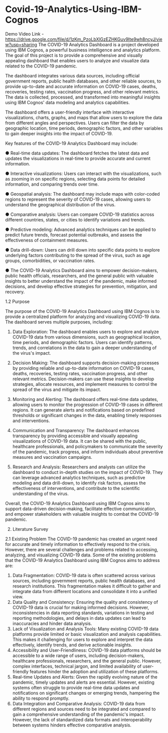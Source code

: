 # Covid-19-Analytics-Using-IBM-Cognos
Demo Video Link - https://drive.google.com/file/d/1zKm_PzoLbXlGzEZHKGuv9Ite9wh8ncyJ/view?usp=sharing
The COVID-19 Analytics Dashboard is a project developed using IBM Cognos, a powerful business intelligence and analytics platform. The goal of this project is to provide a comprehensive and visually appealing dashboard that enables users to analyze and visualize data related to the COVID-19 pandemic.

The dashboard integrates various data sources, including official government reports, public health databases, and other reliable sources, to provide up-to-date and accurate information on COVID-19 cases, deaths, recoveries, testing rates, vaccination progress, and other relevant metrics. The data is collected, processed, and transformed into meaningful insights using IBM Cognos' data modeling and analytics capabilities.

The dashboard offers a user-friendly interface with interactive visualizations, charts, graphs, and maps that allow users to explore the data from different angles and perspectives. Users can filter the data by geographic location, time periods, demographic factors, and other variables to gain deeper insights into the impact of COVID-19.

Key features of the COVID-19 Analytics Dashboard may include:

●	Real-time data updates: The dashboard fetches the latest data and updates the visualizations in real-time to provide accurate and current information.

●	Interactive visualizations: Users can interact with the visualizations, such as zooming in on specific regions, selecting data points for detailed information, and comparing trends over time.

●	Geospatial analysis: The dashboard may include maps with color-coded regions to represent the severity of COVID-19 cases, allowing users to understand the geographical distribution of the virus.

●	Comparative analysis: Users can compare COVID-19 statistics across different countries, states, or cities to identify variations and trends.

●	Predictive modeling: Advanced analytics techniques can be applied to predict future trends, forecast potential outbreaks, and assess the effectiveness of containment measures.

●	Data drill-down: Users can drill down into specific data points to explore underlying factors contributing to the spread of the virus, such as age groups, comorbidities, or vaccination rates.

●	The COVID-19 Analytics Dashboard aims to empower decision-makers, public health officials, researchers, and the general public with valuable insights to better understand the impact of the pandemic, make informed decisions, and develop effective strategies for prevention, mitigation, and recovery.
 
1.2	Purpose



The purpose of the COVID-19 Analytics Dashboard using IBM Cognos is to provide a centralized platform for analyzing and visualizing COVID-19 data. The dashboard serves multiple purposes, including:

1.	Data Exploration: The dashboard enables users to explore and analyze COVID-19 data from various dimensions, such as geographical location, time periods, and demographic factors. Users can identify patterns, trends, and correlations in the data to gain a deeper understanding of the virus's impact.

2.	Decision Making: The dashboard supports decision-making processes by providing reliable and up-to-date information on COVID-19 cases, deaths, recoveries, testing rates, vaccination progress, and other relevant metrics. Decision-makers can use these insights to develop strategies, allocate resources, and implement measures to control the spread of the virus and mitigate its impact.

3.	Monitoring and Alerting: The dashboard offers real-time data updates, allowing users to monitor the progression of COVID-19 cases in different regions. It can generate alerts and notifications based on predefined thresholds or significant changes in the data, enabling timely responses and interventions.

4.	Communication and Transparency: The dashboard enhances transparency by providing accessible and visually appealing visualizations of COVID-19 data. It can be shared with the public, healthcare professionals, and policymakers to communicate the severity of the pandemic, track progress, and inform individuals about preventive measures and vaccination campaigns.

5.	Research and Analysis: Researchers and analysts can utilize the dashboard to conduct in-depth studies on the impact of COVID-19. They can leverage advanced analytics
techniques, such as predictive modeling and data drill-down, to identify risk factors, assess the effectiveness of interventions, and contribute to the scientific understanding of the virus.

Overall, the COVID-19 Analytics Dashboard using IBM Cognos aims to support data-driven decision-making, facilitate effective communication, and empower stakeholders with valuable insights to combat the COVID-19 pandemic.
 


2.	Literature Survey
   
2.1	Existing Problem
The COVID-19 pandemic has created an urgent need for accurate and timely information to effectively respond to the crisis. However, there are several challenges and problems related to accessing, analyzing, and visualizing COVID-19 data. Some of the existing problems that the COVID-19 Analytics Dashboard using IBM Cognos aims to address are:
1.	Data Fragmentation: COVID-19 data is often scattered across various sources, including government reports, public health databases, and research institutions. This fragmentation makes it difficult to gather and integrate data from different locations and consolidate it into a unified view.
2.	Data Quality and Consistency: Ensuring the quality and consistency of COVID-19 data is crucial for making informed decisions. However, inconsistencies in data reporting standards, variations in testing and reporting methodologies, and delays in data updates can lead to inaccuracies and hinder data analysis.
3.	Lack of Visualization and Analysis Tools: Many existing COVID-19 data platforms provide limited or basic visualization and analysis capabilities. This makes it challenging for users to explore and interpret the data effectively, identify trends, and derive actionable insights.
4.	Accessibility and User-Friendliness: COVID-19 data platforms should be accessible to a wide range of users, including decision-makers, healthcare professionals, researchers, and the general public. However, complex interfaces, technical jargon, and limited availability of user-friendly features hinder the adoption and utilization of these platforms.
5.	Real-time Updates and Alerts: Given the rapidly evolving nature of the pandemic, timely updates and alerts are essential. However, existing systems often struggle to provide
real-time data updates and notifications on significant changes or emerging trends, hampering the ability to respond promptly.
6.	Data Integration and Comparative Analysis: COVID-19 data from different regions and sources need to be integrated and compared to gain a comprehensive understanding of the pandemic's impact. However, the lack of standardized data formats and interoperability between systems hinders effective comparative analysis.


